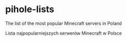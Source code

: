 # pihole-lists
The list of the most popular Minecraft servers in Poland

Lista najpopularniejszych serwerów Minecraft w Polsce
